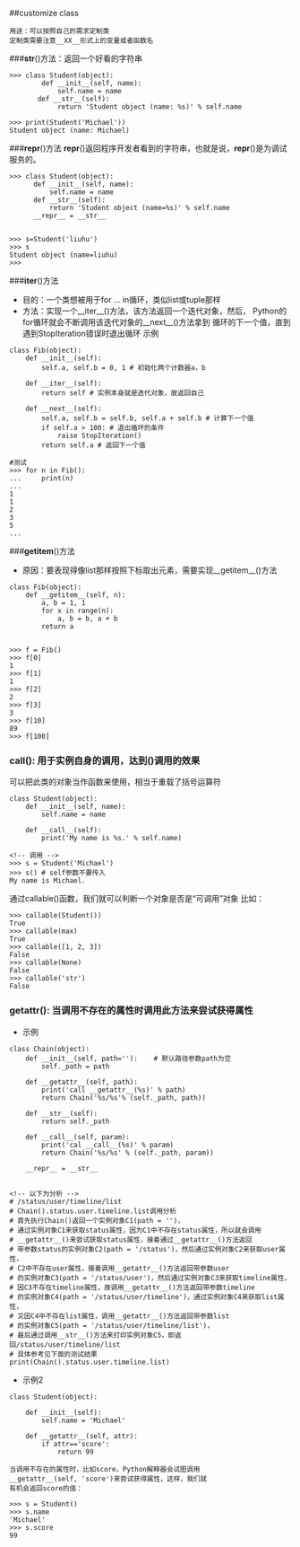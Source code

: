 ##customize class
 ```
用途：可以按照自己的需求定制类
定制类需要注意__XX__形式上的变量或者函数名
 ```

###__str__()方法：返回一个好看的字符串

 ```
 >>> class Student(object):
         def __init__(self, name):
             self.name = name
        def __str__(self):
             return 'Student object (name: %s)' % self.name

>>> print(Student('Michael'))
Student object (name: Michael)
 ```

###__repr__()方法
__repr__()返回程序开发者看到的字符串，也就是说，__repr__()是为调试服务的。
```
>>> class Student(object):
      def __init__(self, name):
          self.name = name
      def __str__(self):
          return 'Student object (name=%s)' % self.name
      __repr__ = __str__


>>> s=Student('liuhu')
>>> s
Student object (name=liuhu)
>>>
 ```

###__iter__()方法
- 目的：一个类想被用于for ... in循环，类似list或tuple那样
- 方法：实现一个__iter__()方法，该方法返回一个迭代对象，然后，
  Python的for循环就会不断调用该迭代对象的__next__()方法拿到
  循环的下一个值，直到遇到StopIteration错误时退出循环
示例
```
class Fib(object):
    def __init__(self):
        self.a, self.b = 0, 1 # 初始化两个计数器a，b

    def __iter__(self):
        return self # 实例本身就是迭代对象，故返回自己

    def __next__(self):
        self.a, self.b = self.b, self.a + self.b # 计算下一个值
        if self.a > 100: # 退出循环的条件
            raise StopIteration()
        return self.a # 返回下一个值

#测试
>>> for n in Fib():
...     print(n)
...
1
1
2
3
5
...

```
###__getitem__()方法
- 原因：要表现得像list那样按照下标取出元素，需要实现__getitem__()方法
```
class Fib(object):
    def __getitem__(self, n):
        a, b = 1, 1
        for x in range(n):
            a, b = b, a + b
        return a


>>> f = Fib()
>>> f[0]
1
>>> f[1]
1
>>> f[2]
2
>>> f[3]
3
>>> f[10]
89
>>> f[100]
```


### __call__(): 用于实例自身的调用，达到()调用的效果
可以把此类的对象当作函数来使用，相当于重载了括号运算符
```
class Student(object):
    def __init__(self, name):
        self.name = name

    def __call__(self):
        print('My name is %s.' % self.name)

<!-- 调用 -->
>>> s = Student('Michael')
>>> s() # self参数不要传入
My name is Michael.
```

通过callable()函数，我们就可以判断一个对象是否是“可调用”对象
比如：
```
>>> callable(Student())
True
>>> callable(max)
True
>>> callable([1, 2, 3])
False
>>> callable(None)
False
>>> callable('str')
False
```

### __getattr__(): 当调用不存在的属性时调用此方法来尝试获得属性
- 示例
```
class Chain(object):
    def __init__(self, path=''):    # 默认路径参数path为空
        self._path = path

    def __getattr__(self, path):
        print('call __getattr__(%s)' % path)
        return Chain('%s/%s'% (self._path, path))

    def __str__(self):
        return self._path

    def __call__(self, param):
        print('cal __call__(%s)' % param)
        return Chain('%s/%s' % (self._path, param))

    __repr__ = __str__


<!-- 以下为分析 -->
# /status/user/timeline/list
# Chain().status.user.timeline.list调用分析
# 首先执行Chain()返回一个实例对象C1(path = '')，
# 通过实例对象C1来获取status属性，因为C1中不存在status属性，所以就会调用
# __getattr__()来尝试获取status属性，接着通过__getattr__()方法返回
# 带参数status的实例对象C2(path = '/status')，然后通过实例对象C2来获取user属性，
# C2中不存在user属性，接着调用__getattr__()方法返回带参数user
# 的实例对象C3(path = '/status/user')，然后通过实例对象C3来获取timeline属性，
# 因C3不存在timeline属性，故调用__getattr__()方法返回带参数timeline
# 的实例对象C4(path = '/status/user/timeline')，通过实例对象C4来获取list属性，
# 又因C4中不存在list属性，调用__getattr__()方法返回带参数list
# 的实例对象C5(path = '/status/user/timeline/list')，
# 最后通过调用__str__()方法来打印实例对象C5，即返回/status/user/timeline/list
# 具体参考见下面的测试结果
print(Chain().status.user.timeline.list)
```

- 示例2
```
class Student(object):

    def __init__(self):
        self.name = 'Michael'

    def __getattr__(self, attr):
        if attr=='score':
            return 99

当调用不存在的属性时，比如score，Python解释器会试图调用
__getattr__(self, 'score')来尝试获得属性，这样，我们就
有机会返回score的值：

>>> s = Student()
>>> s.name
'Michael'
>>> s.score
99
```
